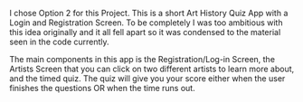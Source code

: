 I chose Option 2 for this Project.
This is a short Art History Quiz App with a Login and Registration Screen.
To be completely I was too ambitious with this idea originally and it all fell apart so it was condensed to the material seen in the code currently. 

The main components in this app is the Registration/Log-in Screen, the Artists Screen that you can click on two different artists to learn more about, and the timed quiz. The quiz will give you your score either when the user finishes the questions OR when the time runs out. 